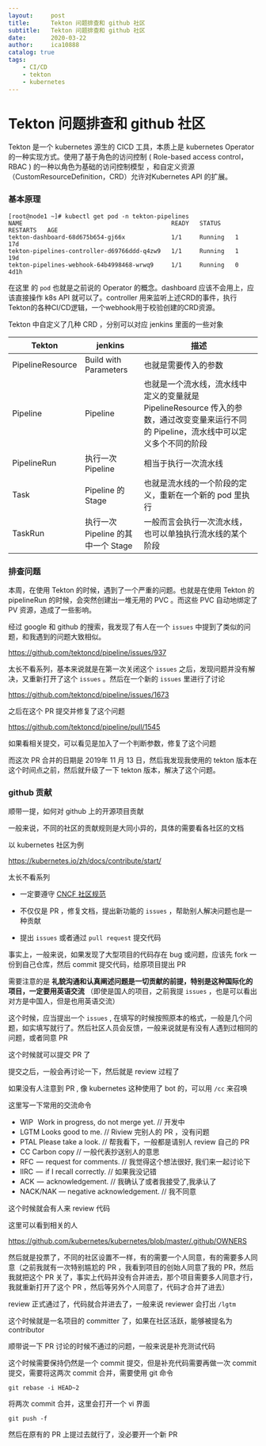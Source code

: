 ```yaml
---
layout:     post
title:      Tekton 问题排查和 github 社区
subtitle:   Tekton 问题排查和 github 社区
date:       2020-03-22
author:     ica10888
catalog: true
tags:
    - CI/CD
    - tekton
    - kubernetes
---
```


# Tekton 问题排查和 github 社区

Tekton 是一个 kubernetes 源生的 CICD 工具，本质上是 kubernetes Operator  的一种实现方式。使用了基于角色的访问控制 ( Role-based access control，RBAC ) 的一种以角色为基础的访问控制模型 ，和自定义资源（CustomResourceDefinition，CRD）允许对Kubernetes API 的扩展。

### 基本原理

``` shell
[root@node1 ~]# kubectl get pod -n tekton-pipelines
NAME                                          READY   STATUS    RESTARTS   AGE
tekton-dashboard-68d675b654-gj66x             1/1     Running   1          17d
tekton-pipelines-controller-d69766ddd-q4zw9   1/1     Running   1          19d
tekton-pipelines-webhook-64b4998468-wrwq9     1/1     Running   0          4d1h
```

在这里 的 `pod` 也就是之前说的 Operator  的概念。dashboard 应该不会用上，应该直接操作 k8s API 就可以了。controller  用来监听上述CRD的事件，执行Tekton的各种CI/CD逻辑，一个webhook用于校验创建的CRD资源。 

Tekton 中自定义了几种 CRD ，分别可以对应 jenkins 里面的一些对象

| Tekton           | jenkins                           | 描述                                                         |
| ---------------- | --------------------------------- | ------------------------------------------------------------ |
| PipelineResource | Build with Parameters             | 也就是需要传入的参数                                         |
| Pipeline         | Pipeline                          | 也就是一个流水线，流水线中定义的变量就是PipelineResource 传入的参数，通过改变变量来运行不同的 Pipeline，流水线中可以定义多个不同的阶段 |
| PipelineRun      | 执行一次Pipeline                  | 相当于执行一次流水线                                         |
| Task             | Pipeline 的 Stage                 | 也就是流水线的一个阶段的定义，重新在一个新的 pod 里执行      |
| TaskRun          | 执行一次Pipeline 的其中一个 Stage | 一般而言会执行一次流水线，也可以单独执行流水线的某个阶段     |

### 排查问题

本周，在使用 Tekton 的时候，遇到了一个严重的问题。也就是在使用 Tekton 的 pipelineRun 的时候，会突然创建出一堆无用的 PVC 。而这些 PVC 自动地绑定了 PV 资源，造成了一些影响。

经过 google 和 github 的搜索，我发现了有人在一个 `issues` 中提到了类似的问题，和我遇到的问题大致相似。

https://github.com/tektoncd/pipeline/issues/937

太长不看系列，基本来说就是在第一次关闭这个 `issues` 之后，发现问题并没有解决，又重新打开了这个  `issues`  。然后在一个新的 `issues` 里进行了讨论

https://github.com/tektoncd/pipeline/issues/1673

之后在这个 PR 提交并修复了这个问题

https://github.com/tektoncd/pipeline/pull/1545

如果看相关提交，可以看见是加入了一个判断参数，修复了这个问题

而这次 PR 合并的日期是 2019年 11 月 13 日，然后我发现我使用的 tekton 版本在这个时间点之前，然后就升级了一下 tekton 版本，解决了这个问题。

### github 贡献

顺带一提，如何对 github 上的开源项目贡献

一般来说，不同的社区的贡献规则是大同小异的，具体的需要看各社区的文档

以 kubernetes 社区为例

https://kubernetes.io/zh/docs/contribute/start/

太长不看系列

- 一定要遵守 [CNCF 社区规范](https://github.com/cncf/foundation/blob/master/code-of-conduct.md)

- 不仅仅是 PR ，修复文档，提出新功能的 `issues` ，帮助别人解决问题也是一种贡献
- 提出 `issues` 或者通过 `pull request` 提交代码

事实上，一般来说，如果发现了大型项目的代码存在 bug 或问题，应该先 fork 一份到自己仓库，然后 commit 提交代码，给原项目提出 PR

需要注意的是 **礼貌沟通和认真阐述问题是一切贡献的前提，特别是这种国际化的项目，一定要用英语交流**  （即使是国人的项目，之前我提 `issues` ，也是可以看出对方是中国人，但是也用英语交流）

这个时候，应当提出一个 `issues` , 在填写的时候按照原本的格式，一般是几个问题，如实填写就行了。然后社区人员会反馈，一般来说就是有没有人遇到过相同的问题，或者同意 PR

这个时候就可以提交 PR 了

提交之后，一般会再讨论一下，然后就是 review 过程了

如果没有人注意到 PR , 像 kubernetes 这种使用了 bot 的，可以用 `/cc` 来召唤

这里写一下常用的交流命令

- WIP   Work in progress, do not merge yet. // 开发中
- LGTM Looks good to me. // Riview 完别人的 PR ，没有问题
- PTAL Please take a look. // 帮我看下，一般都是请别人 review 自己的 PR
- CC Carbon copy // 一般代表抄送别人的意思
- RFC  —  request for comments. // 我觉得这个想法很好, 我们来一起讨论下
- IIRC  —  if I recall correctly. // 如果我没记错
- ACK  —  acknowledgement. // 我确认了或者我接受了,我承认了
- NACK/NAK — negative acknowledgement. // 我不同意

这个时候就会有人来 review 代码

这里可以看到相关的人

https://github.com/kubernetes/kubernetes/blob/master/.github/OWNERS

然后就是投票了，不同的社区设置不一样，有的需要一个人同意，有的需要多人同意（之前我就有一次特别尴尬的 PR ，我看到项目的创始人同意了我的 PR，然后我就把这个 PR 关了，事实上代码并没有合并进去，那个项目需要多人同意才行，我就重新打开了这个 PR ，然后等另外个人同意了，代码才合并了进去）

review 正式通过了，代码就合并进去了，一般来说 reviewer 会打出 `/lgtm`

这个时候就是一名项目的 committer 了，如果在社区活跃，能够被提名为 contributor

顺带说一下 PR 讨论的时候不通过的问题，一般来说是补充测试代码

这个时候需要保持仍然是一个 commit 提交，但是补充代码需要再做一次 commit 提交，需要将这两次 commit 合并，需要使用 git 命令

``` shell
git rebase -i HEAD~2
```

将两次 commit 合并，这里会打开一个 vi 界面

``` shell
git push -f
```

然后在原有的 PR 上提过去就行了，没必要开一个新 PR
